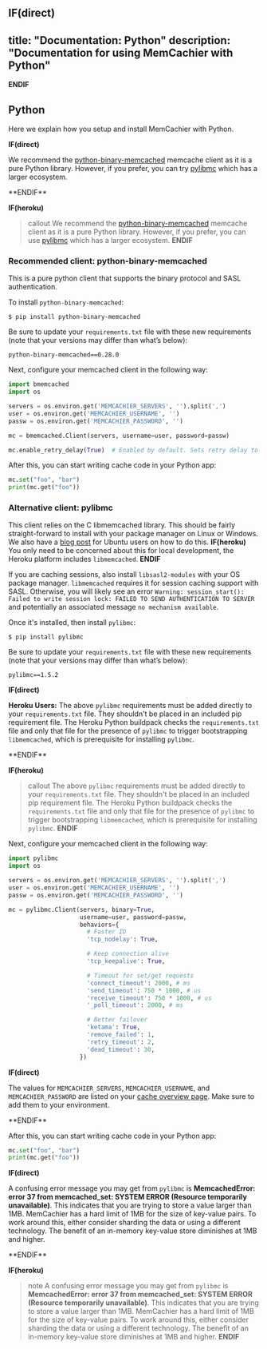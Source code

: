 **IF(direct)**
---
title: "Documentation: Python"
description: "Documentation for using MemCachier with Python"
---
**ENDIF**

## Python

Here we explain how you setup and install MemCachier with Python.

**IF(direct)**
<p class="alert alert-info">
We recommend the <a
href="https://github.com/jaysonsantos/python-binary-memcached">python-binary-memcached</a>
memcache client as it is a pure Python library. However, if you prefer, you can
try <a href="https://github.com/lericson/pylibmc">pylibmc</a> which has a larger ecosystem.
</p>
**ENDIF**

**IF(heroku)**
>callout
>We recommend the [python-binary-memcached](https://github.com/jaysonsantos/python-binary-memcached)
>memcache client as it is a pure Python library. However, if you prefer, you can
>use [pylibmc](https://github.com/lericson/pylibmc) which has a larger ecosystem.
**ENDIF**

### Recommended client: python-binary-memcached

This is a pure python client that supports the binary protocol and SASL
authentication.

To install `python-binary-memcached`:

```term
$ pip install python-binary-memcached
```

Be sure to update your `requirements.txt` file with these new requirements
(note that your versions may differ than what’s below):

```text
python-binary-memcached==0.28.0
```

Next, configure your memcached client in the following way:

```python
import bmemcached
import os

servers = os.environ.get('MEMCACHIER_SERVERS', '').split(',')
user = os.environ.get('MEMCACHIER_USERNAME', '')
passw = os.environ.get('MEMCACHIER_PASSWORD', '')

mc = bmemcached.Client(servers, username=user, password=passw)

mc.enable_retry_delay(True)  # Enabled by default. Sets retry delay to 5s.
```

After this, you can start writing cache code in your Python app:

```python
mc.set("foo", "bar")
print(mc.get("foo"))
```

### Alternative client: pylibmc

This client relies on the C libmemcached library. This should be fairly
straight-forward to install with your package manager on Linux or
Windows. We also have a
[blog post](https://blog.memcachier.com/2014/11/05/ubuntu-libmemcached-and-sasl-support/)
for Ubuntu users on how to do this.
**IF(heroku)**
You only need to be concerned about this for local development, the Heroku
platform includes `libmemcached`.
**ENDIF**

<p class="alert alert-info">
If you are caching sessions, also install <code>libsasl2-modules</code> with your OS package manager. <code>libmemcached</code> requires it for session caching support with SASL. Otherwise, you will likely see an error <code>Warning: session_start(): Failed to write session lock: FAILED TO SEND AUTHENTICATION TO SERVER</code> and potentially an associated message <code>no mechanism available</code>.
</p>

Once it's installed, then install `pylibmc`:

```term
$ pip install pylibmc
```

Be sure to update your `requirements.txt` file with these new requirements
(note that your versions may differ than what’s below):

```text
pylibmc==1.5.2
```

**IF(direct)**
<p class="alert alert-info">
<b>Heroku Users:</b> The above <code>pylibmc</code> requirements must be added
directly to your <code>requirements.txt</code> file. They shouldn't be placed
in an included pip requirement file. The Heroku Python buildpack checks the
<code>requirements.txt</code> file and only that file for the presence of
<code>pylibmc</code> to trigger bootstrapping <code>libmemcached</code>, which
is prerequisite for installing <code>pylibmc</code>.
</p>
**ENDIF**

**IF(heroku)**
>callout
>The above `pylibmc` requirements must be added directly to your
>`requirements.txt` file. They shouldn't be placed in an included pip
>requirement file. The Heroku Python buildpack checks the `requirements.txt`
>file and only that file for the presence of `pylibmc` to trigger bootstrapping
>`libmemcached`, which is prerequisite for installing `pylibmc`.
**ENDIF**

Next, configure your memcached client in the following way:

```python
import pylibmc
import os

servers = os.environ.get('MEMCACHIER_SERVERS', '').split(',')
user = os.environ.get('MEMCACHIER_USERNAME', '')
passw = os.environ.get('MEMCACHIER_PASSWORD', '')

mc = pylibmc.Client(servers, binary=True,
                    username=user, password=passw,
                    behaviors={
                      # Faster IO
                      'tcp_nodelay': True,

                      # Keep connection alive
                      'tcp_keepalive': True,

                      # Timeout for set/get requests
                      'connect_timeout': 2000, # ms
                      'send_timeout': 750 * 1000, # us
                      'receive_timeout': 750 * 1000, # us
                      '_poll_timeout': 2000, # ms

                      # Better failover
                      'ketama': True,
                      'remove_failed': 1,
                      'retry_timeout': 2,
                      'dead_timeout': 30,
                    })
```

**IF(direct)**
<p class="alert alert-info">
The values for <code>MEMCACHIER_SERVERS</code>, <code>MEMCACHIER_USERNAME</code>, and
<code>MEMCACHIER_PASSWORD</code> are listed on your
<a href="https://www.memcachier.com/caches">cache overview page</a>. Make sure to add them
to your environment.
</p>
**ENDIF**

After this, you can start writing cache code in your Python app:

```python
mc.set("foo", "bar")
print(mc.get("foo"))
```

**IF(direct)**
<p class="alert alert-info">
A confusing error message you may get from <code>pylibmc</code> is
<b>MemcachedError: error 37 from memcached_set: SYSTEM ERROR (Resource
temporarily unavailable)</b>. This indicates that you are trying to store a
value larger than 1MB. MemCachier has a hard limit of 1MB for the size of
key-value pairs. To work around this, either consider sharding the data or
using a different technology. The benefit of an in-memory key-value store
diminishes at 1MB and higher.
</p>
**ENDIF**

**IF(heroku)**
>note
>A confusing error message you may get from `pylibmc` is
>**MemcachedError: error 37 from memcached_set: SYSTEM ERROR (Resource
>temporarily unavailable)**. This indicates that you are trying to
>store a value larger than 1MB. MemCachier has a hard limit of 1MB for
>the size of key-value pairs. To work around this, either consider
>sharding the data or using a different technology. The benefit of an
>in-memory key-value store diminishes at 1MB and higher.
**ENDIF**
